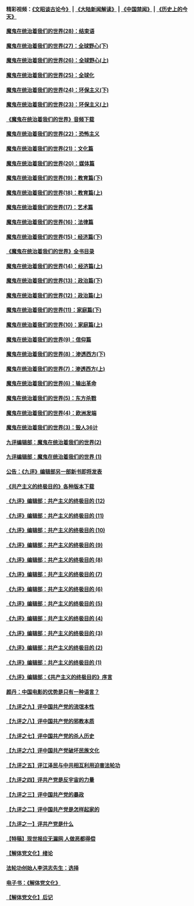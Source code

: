 #### 精彩视频：[《文昭谈古论今》](https://github.com/gfw-breaker/wenzhao/blob/master/README.md?t=01101830) | [《大陆新闻解读》](https://github.com/gfw-breaker/ntdtv-comedy/blob/master/README.md?t=01101830) | [《中国禁闻》](https://github.com/gfw-breaker/ntdtv-news/blob/master/README.md?t=01101830) | [《历史上的今天》](https://github.com/gfw-breaker/today-in-history/blob/master/README.md?t=01101830) 

#### [魔鬼在统治着我们的世界(28)：结束语](../pages/nsc422/n10936246.md?t=01101830) 

#### [魔鬼在统治着我们的世界(27)：全球野心(下)](../pages/nsc422/n10928319.md?t=01101830) 

#### [魔鬼在统治着我们的世界(26)：全球野心(上)](../pages/nsc422/n10900318.md?t=01101830) 

#### [魔鬼在统治着我们的世界(25)：全球化](../pages/nsc422/n10788205.md?t=01101830) 

#### [魔鬼在统治着我们的世界(24)：环保主义(下)](../pages/nsc422/n10695307.md?t=01101830) 

#### [魔鬼在统治着我们的世界(23)：环保主义(上)](../pages/nsc422/n10688613.md?t=01101830) 

#### [《魔鬼在统治着我们的世界》音频下载](../pages/nsc422/n10635553.md?t=01101830) 

#### [魔鬼在统治着我们的世界(22)：恐怖主义](../pages/nsc422/n10614727.md?t=01101830) 

#### [魔鬼在统治着我们的世界(21)：文化篇](../pages/nsc422/n10597706.md?t=01101830) 

#### [魔鬼在统治着我们的世界(20)：媒体篇](../pages/nsc422/n10586579.md?t=01101830) 

#### [魔鬼在统治着我们的世界(19)：教育篇(下)](../pages/nsc422/n10564808.md?t=01101830) 

#### [魔鬼在统治着我们的世界(18)：教育篇(上)](../pages/nsc422/n10526970.md?t=01101830) 

#### [魔鬼在统治着我们的世界(17)：艺术篇](../pages/nsc422/n10499093.md?t=01101830) 

#### [魔鬼在统治着我们的世界(16)：法律篇](../pages/nsc422/n10485969.md?t=01101830) 

#### [魔鬼在统治着我们的世界(15)：经济篇(下)](../pages/nsc422/n10469975.md?t=01101830) 

#### [《魔鬼在统治着我们的世界》全书目录](../pages/nsc422/n10464261.md?t=01101830) 

#### [魔鬼在统治着我们的世界(14)：经济篇(上)](../pages/nsc422/n10457370.md?t=01101830) 

#### [魔鬼在统治着我们的世界(13)：政治篇(下)](../pages/nsc422/n10448270.md?t=01101830) 

#### [魔鬼在统治着我们的世界(12)：政治篇(上)](../pages/nsc422/n10444576.md?t=01101830) 

#### [魔鬼在统治着我们的世界(11)：家庭篇(下)](../pages/nsc422/n10440961.md?t=01101830) 

#### [魔鬼在统治着我们的世界(10)：家庭篇(上)](../pages/nsc422/n10435448.md?t=01101830) 

#### [魔鬼在统治着我们的世界(9)：信仰篇](../pages/nsc422/n10432159.md?t=01101830) 

#### [魔鬼在统治着我们的世界(8)：渗透西方(下)](../pages/nsc422/n10429603.md?t=01101830) 

#### [魔鬼在统治着我们的世界(7)：渗透西方(上)](../pages/nsc422/n10426013.md?t=01101830) 

#### [魔鬼在统治着我们的世界(6)：输出革命](../pages/nsc422/n10421536.md?t=01101830) 

#### [魔鬼在统治着我们的世界(5)：东方杀戮](../pages/nsc422/n10417707.md?t=01101830) 

#### [魔鬼在统治着我们的世界(4)：欧洲发端](../pages/nsc422/n10414890.md?t=01101830) 

#### [魔鬼在统治着我们的世界(3)：毁人36计](../pages/nsc422/n10411583.md?t=01101830) 

#### [九评编辑部：魔鬼在统治着我们的世界(2)](../pages/nsc422/n10410036.md?t=01101830) 

#### [九评编辑部：魔鬼在统治着我们的世界 (1)](../pages/nsc422/n10406825.md?t=01101830) 

#### [公告：《九评》编辑部另一部新书即将发表](../pages/nsc422/n10405104.md?t=01101830) 

#### [《共产主义的终极目的》各种版本下载](../pages/nsc422/n10022138.md?t=01101830) 

#### [《九评》编辑部：共产主义的终极目的 (12)](../pages/nsc422/n9933272.md?t=01101830) 

#### [《九评》编辑部：共产主义的终极目的 (11)](../pages/nsc422/n9924973.md?t=01101830) 

#### [《九评》编辑部：共产主义的终极目的 (10)](../pages/nsc422/n9920883.md?t=01101830) 

#### [《九评》编辑部：共产主义的终极目的 (9)](../pages/nsc422/n9916363.md?t=01101830) 

#### [《九评》编辑部：共产主义的终极目的 (8)](../pages/nsc422/n9912488.md?t=01101830) 

#### [《九评》编辑部：共产主义的终极目的 (7)](../pages/nsc422/n9901176.md?t=01101830) 

#### [《九评》编辑部：共产主义的终极目的 (6)](../pages/nsc422/n9899359.md?t=01101830) 

#### [《九评》编辑部：共产主义的终极目的 (5)](../pages/nsc422/n9893174.md?t=01101830) 

#### [《九评》编辑部：共产主义的终极目的 (4)](../pages/nsc422/n9891246.md?t=01101830) 

#### [《九评》编辑部：共产主义的终极目的 (3)](../pages/nsc422/n9879879.md?t=01101830) 

#### [《九评》编辑部：共产主义的终极目的 (2)](../pages/nsc422/n9876205.md?t=01101830) 

#### [《九评》编辑部：共产主义的终极目的 (1)](../pages/nsc422/n9865857.md?t=01101830) 

#### [《九评》编辑部：《共产主义的终极目的》序言](../pages/nsc422/n9862666.md?t=01101830) 

#### [颜丹：中国电影的优势是只有一种语言？](../pages/nsc422/n9583062.md?t=01101830) 

#### [【九评之九】评中国共产党的流氓本性](../pages/nsc422/n737542.md?t=01101830) 

#### [【九评之八】评中国共产党的邪教本质](../pages/nsc422/n735942.md?t=01101830) 

#### [【九评之七】评中国共产党的杀人历史](../pages/nsc422/n733806.md?t=01101830) 

#### [【九评之六】评中国共产党破坏民族文化](../pages/nsc422/n731667.md?t=01101830) 

#### [【九评之五】评江泽民与中共相互利用迫害法轮功](../pages/nsc422/n730058.md?t=01101830) 

#### [【九评之四】评共产党是反宇宙的力量](../pages/nsc422/n727814.md?t=01101830) 

#### [【九评之三】评中国共产党的暴政](../pages/nsc422/n725597.md?t=01101830) 

#### [【九评之二】评中国共产党是怎样起家的](../pages/nsc422/n723946.md?t=01101830) 

#### [【九评之一】评共产党是什么](../pages/nsc422/n722529.md?t=01101830) 

#### [【特稿】现世报应无漏网 人做恶都得偿](../pages/nsc422/n4215167.md?t=01101830) 

#### [【解体党文化】绪论](../pages/nsc422/n1449356.md?t=01101830) 

#### [法轮功创始人李洪志先生：选择](../pages/nsc422/n3580738.md?t=01101830) 

#### [电子书：《解体党文化》](../pages/nsc422/n1573484.md?t=01101830) 

#### [【解体党文化】后记](../pages/nsc422/n1531999.md?t=01101830) 

